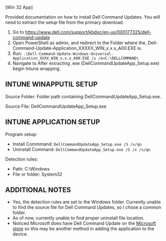 [Win 32 App]

Provided documentation on how to install Dell Command Updates. You will need to extract the setup file from the primary download.  
1. Go to https://www.dell.com/support/kbdoc/en-us/000177325/dell-command-update
2. Open PowerShell as admin, and redirect to the Folder where the, Dell-Command-Update-Application_XXXXX_WIN_x.x.x_A00.EXE is.
3. Run: ```.\Dell-Command-Update-Windows-Universal-Application_XXXX_WIN_x.x.x_A00.EXE /s /e=C:\DELLCOMMAND\```
4. Navigate to After extracting .exe (DellCommandUpdateApp_Setup.exe) begin Intune wrapping.

**INTUNE WINAPPUTIL SETUP**
---------------------
Source Folder: Folder path containing DellCommandUpdateApp_Setup.exe. 

Source File: DellCommandUpdateApp_Setup.exe

**INTUNE APPLICATION SETUP**
----------------------------
Program setup:
- Install Commmand: ```DellCommandUpdateApp_Setup.exe /S /v/qn```
- Uninstall Command: ```DellCommandUpdateApp_Setup.exe /S /x /v/qn``` 

Detection rules:
- Path: C:\Windows
- File or folder: System32

**ADDITIONAL NOTES**
--------------------
- Yes, the detection rules are set to the Windows folder. Currently unable to find the source file for Dell Command Updates, so I chose a common folder. 
- As of now, currently unable to find proper uninstall file location.
- Noticed Microsoft does have Dell Command Update on the [Microsoft store](https://www.microsoft.com/en-us/p/dell-command-update/9n0k4b9pjt60) so this may be another method in adding the application to the device.


